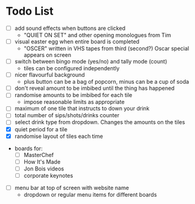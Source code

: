 # Todo List

- [ ] add sound effects when buttons are clicked
    - "QUIET ON SET" and other opening monologues from Tim
- [ ] visual easter egg when entire board is completed
    - "OSCER" written in VHS tapes from third (second?) Oscar special appears on screen
- [ ] switch between bingo mode (yes/no) and tally mode (count)
    - tiles can be configured independently
- [ ] nicer flavourful background
    - plus button can be a bag of popcorn, minus can be a cup of soda
- [ ] don't reveal amount to be imbibed until the thing has happened
- [ ] randomise amounts to be imbibed for each tile
    - impose reasonable limits as appropriate
- [ ] maximum of one tile that instructs to down your drink
- [ ] total number of sips/shots/drinks counter
- [ ] select drink type from dropdown. Changes the amounts on the tiles
- [x] quiet period for a tile
- [x] randomise layout of tiles each time
- boards for:
    - [ ] MasterChef
    - [ ] How It's Made
    - [ ] Jon Bois videos
    - [ ] corporate keynotes
- [ ] menu bar at top of screen with website name
    - dropdown or regular menu items for different boards
